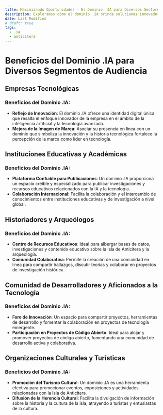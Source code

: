 ```yaml
---
title: Maximizando Oportunidades - El Dominio .IA para Diversos Sectores
description: Exploramos cómo el dominio .IA brinda soluciones innovadoras y específicas para empresas tecnológicas, académicos, historiadores, desarrolladores y organizaciones culturales.
date: Last Modified
# draft: true
tags:
  - .ia
  - anticitera
---
```


# Beneficios del Dominio .IA para Diversos Segmentos de Audiencia

## Empresas Tecnológicas

### Beneficios del Dominio .IA:
- **Reflejo de Innovación**: El dominio .IA ofrece una identidad digital única que resalta el enfoque innovador de la empresa en el ámbito de la inteligencia artificial y la tecnología avanzada.
- **Mejora de la Imagen de Marca**: Asociar su presencia en línea con un dominio que simboliza la innovación y la historia tecnológica fortalece la percepción de la marca como líder en tecnología.

## Instituciones Educativas y Académicas

### Beneficios del Dominio .IA:
- **Plataforma Confiable para Publicaciones**: Un dominio .IA proporciona un espacio creíble y especializado para publicar investigaciones y recursos educativos relacionados con la IA y la tecnología.
- **Colaboración Internacional**: Facilita la colaboración y el intercambio de conocimientos entre instituciones educativas y de investigación a nivel global.

## Historiadores y Arqueólogos

### Beneficios del Dominio .IA:
- **Centro de Recursos Educativos**: Ideal para albergar bases de datos, investigaciones y contenido educativo sobre la Isla de Anticitera y la arqueología.
- **Comunidad Colaborativa**: Permite la creación de una comunidad en línea para compartir hallazgos, discutir teorías y colaborar en proyectos de investigación histórica.

## Comunidad de Desarrolladores y Aficionados a la Tecnología

### Beneficios del Dominio .IA:
- **Foro de Innovación**: Un espacio para compartir proyectos, herramientas de desarrollo y fomentar la colaboración en proyectos de tecnología emergente.
- **Participación en Proyectos de Código Abierto**: Ideal para alojar y promover proyectos de código abierto, fomentando una comunidad de desarrollo activa y colaborativa.

## Organizaciones Culturales y Turísticas

### Beneficios del Dominio .IA:
- **Promoción del Turismo Cultural**: Un dominio .IA es una herramienta efectiva para promocionar eventos, exposiciones y actividades relacionadas con la Isla de Anticitera.
- **Difusión de la Herencia Cultural**: Facilita la divulgación de información sobre la historia y la cultura de la isla, atrayendo a turistas y entusiastas de la cultura.
